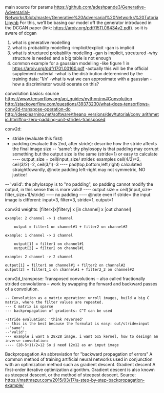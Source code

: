 



main source for params
https://github.com/adeshpande3/Generative-Adversarial-Networks/blob/master/Generative%20Adversarial%20Networks%20Tutorial.ipynb
 For this, we’ll be basing our model off the generator introduced in the DCGAN paper (link: https://arxiv.org/pdf/1511.06434v2.pdf).
 so it is aware of dcgan


1. what is generative modelling
2. what is probability modelling
-implicit/explicit
-gan is implicit
3. what is structured probability modelling
-gan is implicit, strcutured
-why structure is needed and a big table is not enough
4. common example for a gaussian modelling
-like figure 1 in https://arxiv.org/pdf/1701.00160.pdf
-actually this will be the official supplement material
-what is the distribution deteremined by the training data: '1/n'
-what is wat we can approximate with a gaussian
-how a discriminator would ooerate on this?

convolution basics:
 source https://www.tensorflow.org/api_guides/python/nn#Convolution
 http://stackoverflow.com/questions/39373230/what-does-tensorflows-conv2d-transpose-operation-do
 http://deeplearning.net/software/theano_versions/dev/tutorial/conv_arithmetic.html#no-zero-padding-unit-strides-transposed

 conv2d:
  - stride (evaluate this first)
  - padding (evaluate this 2nd, after stride): describe how the stride affects the final image size
  -- 'same': thy phylosopy is that padding may corrupt something but the output size is the same (stride=1) or easy to calculate
  ---- output_size = ceil(input_size/ stride):  examples  ceil(4/2)=2, ceil(3/2)=2, ceil(3/1)=3
  ---- pad(top,bottom,left,right) calculated straightfowardly, @note padding left-right may not symmetric, NO justice!

  -- 'valid': the phylosopy is to "no padding", so padding cannot modify the output, in this sense this is more valid!
  ---- output size = ceil((input_size-filter_size+1)/stride)
  ---- no padding
  ---- @note even if stride= the input image is different: input=3, filter=3, stride=1, output=1

  conv2d weights:
    [filterx]x[filtery] x [in channel] x [out channel]

    example: 2 channel -> 1 channel

        output = filter1 on channel#1 + filter2 on channel#2

    example: 1 channel -> 2 channel

        output[1] = filter1 on channel#1
        output[2] = filter2 on channel#1

    example: 2 channel -> 2 channel

    output[1] = filter1 on channel#1 + filter2 on channel#2
    output[2] = filter1_1 on channel#1 + filter2_2 on channel#2

  conv2d_transpose:
    Transposed convolutions – also called fractionally strided convolutions – work by swapping the forward and backward passes of a convolution.

    -- Convolution as a matrix operation: unroll images, build a big C matrix, where the filter values are repeated.
    --- C matrix is sparse
    --- backpropagation of gradients: C^T can be used

    -stride evaluation: 'think reversed'
    -- this is the best because the formulat is easy: out/stride=input
    --'same':
    --'valid':
    --- example i want a 28x28 image, i want 5x5 kernel, how to desingn an inverse convolution:
    ---- (28-5+1)/2=12 So i need 12x12 as an input image


Backpropagation
   An abbreviation for "backward propagation of errors"
   A common method of training artificial neural networks used in conjunction with an optimization method such as gradient descent.
Gradient descent
   A first-order iterative optimization algorithm.
   Gradient descent is also known as steepest descent, or the method of steepest descent.
   Source: https://mattmazur.com/2015/03/17/a-step-by-step-backpropagation-example/